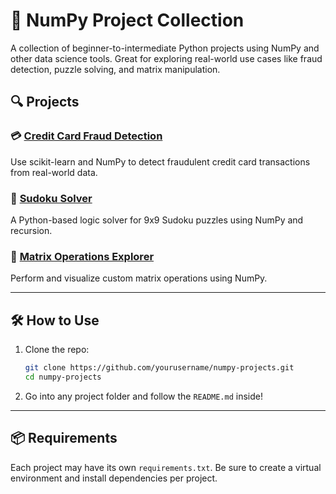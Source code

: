 # 🧮 NumPy Project Collection

A collection of beginner-to-intermediate Python projects using NumPy and other data science tools. Great for exploring real-world use cases like fraud detection, puzzle solving, and matrix manipulation.

## 🔍 Projects

### 💳 [Credit Card Fraud Detection](./FraudDetector/)
Use scikit-learn and NumPy to detect fraudulent credit card transactions from real-world data.

### 🔢 [Sudoku Solver](./sudoku-solver/)
A Python-based logic solver for 9x9 Sudoku puzzles using NumPy and recursion.

### 🧠 [Matrix Operations Explorer](./matrix-operations/)
Perform and visualize custom matrix operations using NumPy.

---

## 🛠️ How to Use

1. Clone the repo:
    ```bash
    git clone https://github.com/yourusername/numpy-projects.git
    cd numpy-projects
    ```

2. Go into any project folder and follow the `README.md` inside!

---

## 📦 Requirements

Each project may have its own `requirements.txt`. Be sure to create a virtual environment and install dependencies per project.
